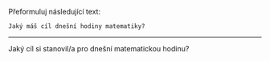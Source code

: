 Přeformuluj následující text:

```
Jaký máš cíl dnešní hodiny matematiky?
```

---

<!-- chatcmpl-74psPeDIKeiD6IA51BYFNdepBpBAV -->

Jaký cíl si stanovil/a pro dnešní matematickou hodinu?
